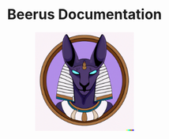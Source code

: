 <div align="center">
  <h1>Beerus Documentation</h1>
    <img src="assets/beerus.png" height="200">
  <br />
  <br />
</div>
